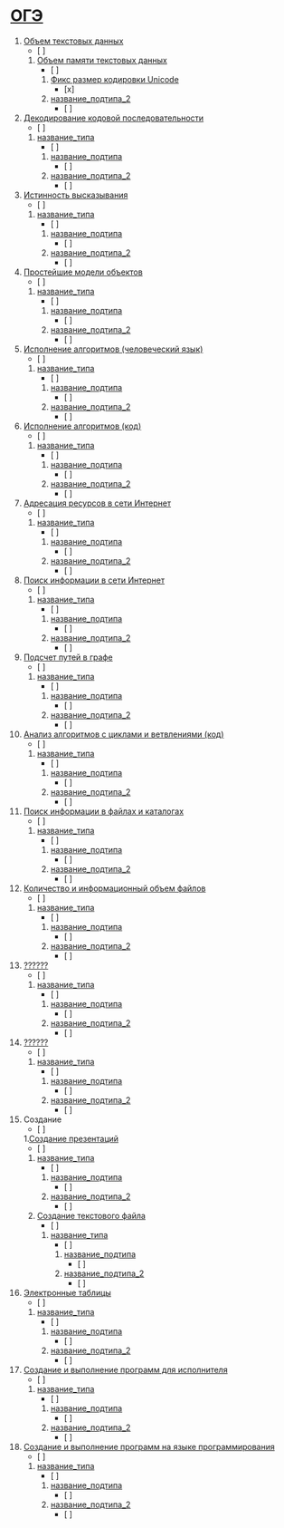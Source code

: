 # [ОГЭ](./tasks/oge)
1. [Объем текстовых данных](./tasks/oge/oge01.md)<ul><li> [ ] </li></ul>
   1. [Объем памяти текстовых данных](./tasks/oge/oge01.md#ОГЭ-1-1)<ul><li> [ ] </li></ul>
      1. [Фикс размер кодировки Unicode](./tasks/oge/oge01.md#ОГЭ-1-1-1)<ul><li> [x] </li></ul>
      2. [название_подтипа_2](./tasks/oge/oge01.md#ОГЭ-1-1-2)<ul><li> [ ] </li></ul>
2. [Декодирование кодовой последовательности](./tasks/oge/oge02.md)<ul><li> [ ] </li></ul>
   1. [название_типа](./tasks/oge/oge02.md#ОГЭ-2-1)<ul><li> [ ] </li></ul>
      1. [название_подтипа](./tasks/oge/oge02.md#ОГЭ-2-1-1)<ul><li> [ ] </li></ul>
      2. [название_подтипа_2](./tasks/oge/oge02.md#ОГЭ-2-1-2)<ul><li> [ ] </li></ul>
3. [Истинность высказывания](./tasks/oge/oge03.md)<ul><li> [ ] </li></ul>
   1. [название_типа](./tasks/oge/oge03.md#ОГЭ-3-1)<ul><li> [ ] </li></ul>
      1. [название_подтипа](./tasks/oge/oge03.md#ОГЭ-3-1-1)<ul><li> [ ] </li></ul>
      2. [название_подтипа_2](./tasks/oge/oge03.md#ОГЭ-3-1-2)<ul><li> [ ] </li></ul>
4. [Простейшие модели объектов](./tasks/oge/oge04.md)<ul><li> [ ] </li></ul>
   1. [название_типа](./tasks/oge/oge04.md#ОГЭ-4-1)<ul><li> [ ] </li></ul>
      1. [название_подтипа](./tasks/oge/oge04.md#ОГЭ-4-1-1)<ul><li> [ ] </li></ul>
      2. [название_подтипа_2](./tasks/oge/oge04.md#ОГЭ-4-1-2)<ul><li> [ ] </li></ul>
5. [Исполнение алгоритмов (человеческий язык)](./tasks/oge/oge05.md)<ul><li> [ ] </li></ul>
   1. [название_типа](./tasks/oge/oge05.md#ОГЭ-5-1)<ul><li> [ ] </li></ul>
      1. [название_подтипа](./tasks/oge/oge05.md#ОГЭ-5-1-1)<ul><li> [ ] </li></ul>
      2. [название_подтипа_2](./tasks/oge/oge05.md#ОГЭ-5-1-2)<ul><li> [ ] </li></ul>
6. [Исполнение алгоритмов (код)](./tasks/oge/oge06.md)<ul><li> [ ] </li></ul>
   1. [название_типа](./tasks/oge/oge06.md#ОГЭ-6-1)<ul><li> [ ] </li></ul>
      1. [название_подтипа](./tasks/oge/oge06.md#ОГЭ-6-1-1)<ul><li> [ ] </li></ul>
      2. [название_подтипа_2](./tasks/oge/oge06.md#ОГЭ-6-1-2)<ul><li> [ ] </li></ul>
7. [Адресация ресурсов в сети Интернет](./tasks/oge/oge07.md)<ul><li> [ ] </li></ul>
   1. [название_типа](./tasks/oge/oge07.md#ОГЭ-7-1)<ul><li> [ ] </li></ul>
      1. [название_подтипа](./tasks/oge/oge07.md#ОГЭ-7-1-1)<ul><li> [ ] </li></ul>
      2. [название_подтипа_2](./tasks/oge/oge07.md#ОГЭ-7-1-2)<ul><li> [ ] </li></ul>
8. [Поиск информации в сети Интернет](./tasks/oge/oge08.md)<ul><li> [ ] </li></ul>
   1. [название_типа](./tasks/oge/oge08.md#ОГЭ-8-1)<ul><li> [ ] </li></ul>
      1. [название_подтипа](./tasks/oge/oge08.md#ОГЭ-8-1-1)<ul><li> [ ] </li></ul>
      2. [название_подтипа_2](./tasks/oge/oge08.md#ОГЭ-8-1-2)<ul><li> [ ] </li></ul>
9. [Подсчет путей в графе](./tasks/oge/oge09.md)<ul><li> [ ] </li></ul>
   1. [название_типа](./tasks/oge/oge09.md#ОГЭ-9-1)<ul><li> [ ] </li></ul>
      1. [название_подтипа](./tasks/oge/oge09.md#ОГЭ-9-1-1)<ul><li> [ ] </li></ul>
      2. [название_подтипа_2](./tasks/oge/oge09.md#ОГЭ-9-1-2)<ul><li> [ ] </li></ul>
10. [Анализ алгоритмов с циклами и ветвлениями (код)](./tasks/oge/oge10.md)<ul><li> [ ] </li></ul>
    1. [название_типа](./tasks/oge/oge10.md#ОГЭ-10-1)<ul><li> [ ] </li></ul>
       1. [название_подтипа](./tasks/oge/oge10.md#ОГЭ-10-1-1)<ul><li> [ ] </li></ul>
       2. [название_подтипа_2](./tasks/oge/oge10.md#ОГЭ-10-1-2)<ul><li> [ ] </li></ul>
11. [Поиск информации в файлах и каталогах](./tasks/oge/oge11.md)<ul><li> [ ] </li></ul>
    1. [название_типа](./tasks/oge/oge11.md#ОГЭ-11-1)<ul><li> [ ] </li></ul>
       1. [название_подтипа](./tasks/oge/oge11.md#ОГЭ-11-1-1)<ul><li> [ ] </li></ul>
       2. [название_подтипа_2](./tasks/oge/oge11.md#ОГЭ-11-1-2)<ul><li> [ ] </li></ul>
12. [Количество и информационный объем файлов](./tasks/oge/oge12.md)<ul><li> [ ] </li></ul>
    1. [название_типа](./tasks/oge/oge12.md#ОГЭ-12-1)<ul><li> [ ] </li></ul>
       1. [название_подтипа](./tasks/oge/oge12.md#ОГЭ-12-1-1)<ul><li> [ ] </li></ul>
       2. [название_подтипа_2](./tasks/oge/oge12.md#ОГЭ-12-1-2)<ul><li> [ ] </li></ul>
13. [??????](./tasks/oge/oge13.md)<ul><li> [ ] </li></ul>
    1. [название_типа](./tasks/oge/oge13.md#ОГЭ-13-1)<ul><li> [ ] </li></ul>
       1. [название_подтипа](./tasks/oge/oge13.md#ОГЭ-13-1-1)<ul><li> [ ] </li></ul>
       2. [название_подтипа_2](./tasks/oge/oge13.md#ОГЭ-13-1-2)<ul><li> [ ] </li></ul>
14. [??????](./tasks/oge/oge14.md)<ul><li> [ ] </li></ul>
    1. [название_типа](./tasks/oge/oge14.md#ОГЭ-14-1)<ul><li> [ ] </li></ul>
       1. [название_подтипа](./tasks/oge/oge14.md#ОГЭ-14-1-1)<ul><li> [ ] </li></ul>
       2. [название_подтипа_2](./tasks/oge/oge14.md#ОГЭ-14-1-2)<ul><li> [ ] </li></ul>
15. Создание <ul><li> [ ] </li></ul>
    1.[Создание презентаций](./tasks/oge/oge15.md#Задание-15-1)<ul><li> [ ] </li></ul>
       1. [название_типа](./tasks/oge/oge15.md#ОГЭ-15-1-1)<ul><li> [ ] </li></ul>
          1. [название_подтипа](./tasks/oge/oge15.md#ОГЭ-15-1-1-1)<ul><li> [ ] </li></ul>
          2. [название_подтипа_2](./tasks/oge/oge15.md#ОГЭ-15-1-1-2)<ul><li> [ ] </li></ul>
    2. [Создание текстового файла](./tasks/oge/oge15.md#Задание-15-2)<ul><li> [ ] </li></ul>
       1. [название_типа](./tasks/oge/oge15.md#ОГЭ-15-2-1)<ul><li> [ ] </li></ul>
          1. [название_подтипа](./tasks/oge/oge15.md#ОГЭ-15-2-1-1)<ul><li> [ ] </li></ul>
          2. [название_подтипа_2](./tasks/oge/oge15.md#ОГЭ-15-2-1-2)<ul><li> [ ] </li></ul>
16. [Электронные таблицы](./tasks/oge/oge16.md)<ul><li> [ ] </li></ul>
    1. [название_типа](./tasks/oge/oge16.md#ОГЭ-16-1)<ul><li> [ ] </li></ul>
       1. [название_подтипа](./tasks/oge/oge16.md#ОГЭ-16-1-1)<ul><li> [ ] </li></ul>
       2. [название_подтипа_2](./tasks/oge/oge16.md#ОГЭ-16-1-2)<ul><li> [ ] </li></ul>
17. [Создание и выполнение программ для исполнителя](./tasks/oge/oge17.md)<ul><li> [ ] </li></ul>
    1. [название_типа](./tasks/oge/oge17.md#ОГЭ-17-1)<ul><li> [ ] </li></ul>
       1. [название_подтипа](./tasks/oge/oge17.md#ОГЭ-17-1-1)<ul><li> [ ] </li></ul>
       2. [название_подтипа_2](./tasks/oge/oge17.md#ОГЭ-17-1-2)<ul><li> [ ] </li></ul>
18. [Создание и выполнение программ на языке программирования](./tasks/oge/oge18.md)<ul><li> [ ] </li></ul>
    1. [название_типа](./tasks/oge/oge18.md#ОГЭ-18-1)<ul><li> [ ] </li></ul>
       1. [название_подтипа](./tasks/oge/oge18.md#ОГЭ-18-1-1)<ul><li> [ ] </li></ul>
       2. [название_подтипа_2](./tasks/oge/oge18.md#ОГЭ-18-1-2)<ul><li> [ ] </li></ul>